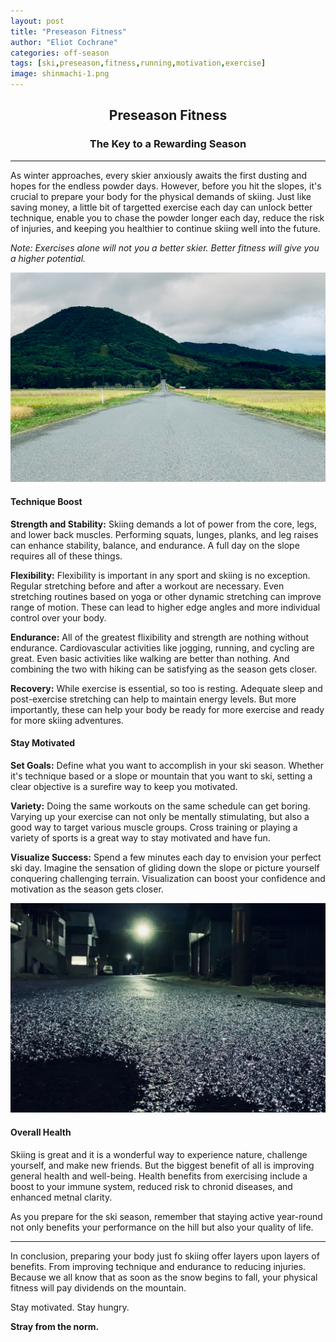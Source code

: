 ```yaml
---
layout: post
title: "Preseason Fitness"
author: "Eliot Cochrane"
categories: off-season
tags: [ski,preseason,fitness,running,motivation,exercise]
image: shinmachi-1.png
---
```


## <center>Preseason Fitness</center>
### <center>The Key to a Rewarding Season</center>

***

As winter approaches, every skier anxiously awaits the first dusting and hopes for the endless powder days. However, before you hit the slopes, it's crucial to prepare your body for the physical demands of skiing. Just like saving money, a little bit of targetted exercise each day can unlock better technique, enable you to chase the powder longer each day, reduce the risk of injuries, and keeping you healthier to continue skiing well into the future.

*Note: Exercises alone will not you a better skier. Better fitness will give you a higher potential.*

![Road leading up to ski area in fall](/assets/img/shinmachi-1.png)

#### Technique Boost

**Strength and Stability:** Skiing demands a lot of power from the core, legs, and lower back muscles. Performing squats, lunges, planks, and leg raises can enhance stability, balance, and endurance. A full day on the slope requires all of these things.

**Flexibility:** Flexibility is important in any sport and skiing is no exception. Regular stretching before and after a workout are necessary. Even stretching routines based on yoga or other dynamic stretching can improve range of motion. These can lead to higher edge angles and more individual control over your body.

**Endurance:** All of the greatest flixibility and strength are nothing without endurance. Cardiovascular activities like jogging, running, and cycling are great. Even basic activities like walking are better than nothing. And combining the two with hiking can be satisfying as the season gets closer.

**Recovery:** While exercise is essential, so too is resting. Adequate sleep and post-exercise stretching can help to maintain energy levels. But more importantly, these can help your body be ready for more exercise and ready for more skiing adventures.

#### Stay Motivated

**Set Goals:** Define what you want to accomplish in your ski season. Whether it's technique based or a slope or mountain that you want to ski, setting a clear objective is a surefire way to keep you motivated.

**Variety:** Doing the same workouts on the same schedule can get boring. Varying up your exercise can not only be mentally stimulating, but also a good way to target various muscle groups. Cross training or playing a variety of sports is a great way to stay motivated and have fun.

**Visualize Success:** Spend a few minutes each day to envision your perfect ski day. Imagine the sensation of gliding down the slope or picture yourself conquering challenging terrain. Visualization can boost your confidence and motivation as the season gets closer.

![Road at night after rain](/assets/img/nightrun-1.png)

#### Overall Health

Skiing is great and it is a wonderful way to experience nature, challenge yourself, and make new friends. But the biggest benefit of all is improving general health and well-being. Health benefits from exercising include a boost to your immune system, reduced risk to chronid diseases, and enhanced metnal clarity.

As you prepare for the ski season, remember that staying active year-round not only benefits your performance on the hill but also your quality of life.

***

In conclusion, preparing your body just fo skiing offer layers upon layers of benefits. From improving technique and endurance to reducing injuries. Because we all know that as soon as the snow begins to fall, your physical fitness will pay dividends on the mountain.

Stay motivated.
Stay hungry.

**Stray from the norm.**